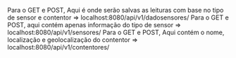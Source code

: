 Para o GET e POST, Aqui é onde serão salvas as leituras com base no tipo de sensor e contentor => localhost:8080/api/v1/dadosensores/
Para o GET e POST, aqui contém apenas informação do tipo de sensor => localhost:8080/api/v1/sensores/
Para o GET e POST, Aqui contém o nome, localização e geolocalização do contentor => localhost:8080/api/v1/contentores/
